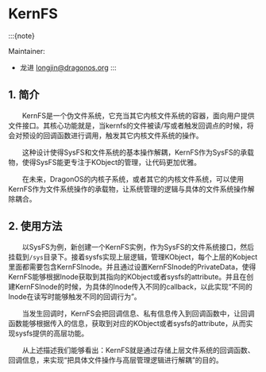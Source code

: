 # KernFS

:::{note}

Maintainer:
- 龙进 <longjin@dragonos.org>
:::

## 1. 简介
&emsp;&emsp;KernFS是一个伪文件系统，它充当其它内核文件系统的容器，面向用户提供文件接口。其核心功能就是，当kernfs的文件被读/写或者触发回调点的时候，将会对预设的回调函数进行调用，触发其它内核文件系统的操作。

&emsp;&emsp;这种设计使得SysFS和文件系统的基本操作解耦，KernFS作为SysFS的承载物，使得SysFS能更专注于KObject的管理，让代码更加优雅。

&emsp;&emsp;在未来，DragonOS的内核子系统，或者其它的内核文件系统，可以使用KernFS作为文件系统操作的承载物，让系统管理的逻辑与具体的文件系统操作解除耦合。

## 2. 使用方法

&emsp;&emsp;以SysFS为例，新创建一个KernFS实例，作为SysFS的文件系统接口，然后挂载到`/sys`目录下。接着sysfs实现上层逻辑，管理KObject，每个上层的Kobject里面都需要包含KernFSInode。并且通过设置KernFSInode的PrivateData，使得KernFS能够根据Inode获取到其指向的KObject或者sysfs的attribute。并且在创建KernFSInode的时候，为具体的Inode传入不同的callback，以此实现“不同的Inode在读写时能够触发不同的回调行为”。

&emsp;&emsp;当发生回调时，KernFS会把回调信息、私有信息传入到回调函数中，让回调函数能够根据传入的信息，获取到对应的KObject或者sysfs的attribute，从而实现sysfs提供的高层功能。

&emsp;&emsp;从上述描述我们能够看出：KernFS就是通过存储上层文件系统的回调函数、回调信息，来实现“把具体文件操作与高层管理逻辑进行解耦”的目的。
